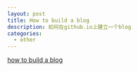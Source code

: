 ```yaml
---
layout: post 
title: How to build a blog
description: 如何在github.io上建立一个blog
categories: 
  - other
---
```

[how to build a blog](http://www.cnfeat.com/blog/2014/05/11/how-to-build-a-blog/)
